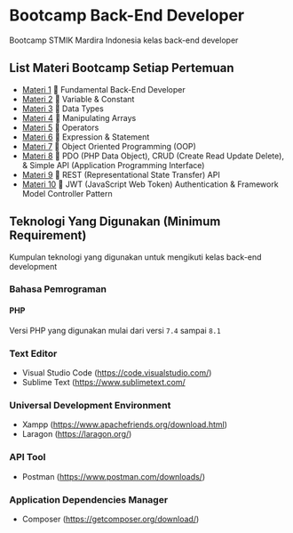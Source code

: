 #  Bootcamp Back-End Developer

Bootcamp STMIK Mardira Indonesia kelas back-end developer

## List Materi Bootcamp Setiap Pertemuan

* [Materi 1](https://github.com/Bootcamp-STMIK-Mardira-Indonesia/backend-development/blob/master/materi-1/Day%201%20-%20Back-End%20Development.pdf) :pushpin: Fundamental Back-End Developer 
* [Materi 2](https://github.com/Bootcamp-STMIK-Mardira-Indonesia/backend-development/blob/master/materi-2/Day%202%20-%20Back-End%20Development.pdf) :pushpin: Variable & Constant 
* [Materi 3](https://github.com/Bootcamp-STMIK-Mardira-Indonesia/backend-development/blob/master/materi-3/Day%203%20-%20Back-End%20Development.pdf) :pushpin: Data Types 
* [Materi 4](https://github.com/Bootcamp-STMIK-Mardira-Indonesia/backend-development/blob/master/materi-4/Day%204%20Back-End%20Development.pdf) :pushpin: Manipulating Arrays 
* [Materi 5](https://github.com/Bootcamp-STMIK-Mardira-Indonesia/backend-development/blob/master/materi-5/Day%205%20Back-End%20Development.pdf) :pushpin: Operators
* [Materi 6](https://github.com/Bootcamp-STMIK-Mardira-Indonesia/backend-development/blob/master/materi-6/Day%206%20-%20Back-End%20Development.pdf) :pushpin: Expression & Statement
* [Materi 7](https://github.com/Bootcamp-STMIK-Mardira-Indonesia/backend-development/tree/master/materi-7) :pushpin: Object Oriented Programming (OOP)
* [Materi 8](https://github.com/Bootcamp-STMIK-Mardira-Indonesia/backend-development/blob/master/materi-8/Day%208%20-%20Back-End%20Development.pdf) :pushpin: PDO (PHP Data Object), CRUD (Create Read Update Delete), & Simple API (Application Programming Interface)
* [Materi 9](https://github.com/Bootcamp-STMIK-Mardira-Indonesia/backend-development/blob/master/materi-9/Day%209%20-%20Back-End%20Development.pdf) :pushpin: REST (Representational State Transfer) API 
* [Materi 10](https://github.com/Bootcamp-STMIK-Mardira-Indonesia/backend-development/blob/master/materi-10/Day%2010%20-%20Back-End%20Development%20-%20Remastered.pdf) :pushpin: JWT (JavaScript Web Token) Authentication & Framework Model Controller Pattern

## Teknologi Yang Digunakan (Minimum Requirement)
Kumpulan teknologi yang digunakan untuk mengikuti kelas back-end development
### Bahasa Pemrograman
#### PHP
Versi PHP yang digunakan mulai dari versi `7.4` sampai `8.1`
### Text Editor 
* Visual Studio Code (https://code.visualstudio.com/)
* Sublime Text (https://www.sublimetext.com/
### Universal Development Environment
* Xampp (https://www.apachefriends.org/download.html)
* Laragon (https://laragon.org/)
### API Tool
* Postman (https://www.postman.com/downloads/)
### Application Dependencies Manager
* Composer (https://getcomposer.org/download/)


